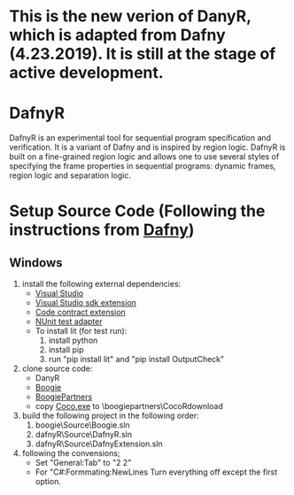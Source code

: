 # This is the new verion of DanyR, which is adapted from Dafny (4.23.2019). It is still at the stage of active development.

# DafnyR
DafnyR is an experimental tool for sequential program specification and verification. It is a variant of Dafny and is inspired by region logic. DafnyR is built on a fine-grained region logic and allows one to use several styles of specifying the frame properties in sequential programs: dynamic frames, region logic and separation logic.

# Setup Source Code (Following the instructions from [Dafny](https://github.com/Microsoft/dafny/wiki/INSTALL))

## Windows

1. install the following external dependencies:
    * [Visual Studio](https://visualstudio.microsoft.com/downloads/)
    * [Visual Studio sdk extension](https://docs.microsoft.com/en-us/visualstudio/extensibility/installing-the-visual-studio-sdk?view=vs-2019)
    * [Code contract extension](https://marketplace.visualstudio.com/items?itemName=RiSEResearchinSoftwareEngineering.CodeContractsforNET)
    * [NUnit test adapter](https://marketplace.visualstudio.com/items?itemName=NUnitDevelopers.NUnit3TestAdapter)
    * To install lit (for test run):
      1. install python
      2. install pip
      3. run "pip install lit" and "pip install OutputCheck"
2. clone source code:
    * DanyR
    * [Boogie](https://github.com/boogie-org/boogie)
    * [BoogiePartners](https://github.com/boogie-org/boogie-partners)
    * copy [Coco.exe](http://www.ssw.uni-linz.ac.at/Research/Projects/Coco/) to \boogiepartners\CocoRdownload
3. build the following project in the following order:
    1. boogie\Source\Boogie.sln
    2. dafnyR\Source\DafnyR.sln
    3. dafnyR\Source\DafnyExtension.sln
 4. following the convensions;
    * Set "General:Tab" to "2 2"
    * For "C#:Formmating:NewLines Turn everything off except the first option.
